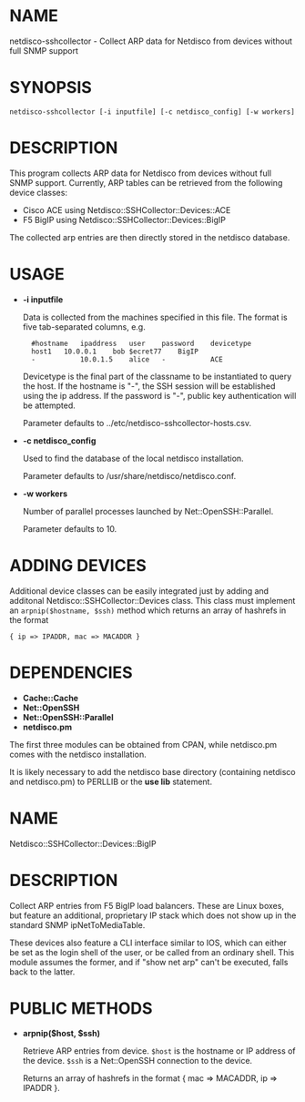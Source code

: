 # NAME

netdisco-sshcollector - Collect ARP data for Netdisco from devices 
without full SNMP support

# SYNOPSIS

    netdisco-sshcollector [-i inputfile] [-c netdisco_config] [-w workers]

# DESCRIPTION

This program collects ARP data for Netdisco from devices without 
full SNMP support. Currently, ARP tables can be retrieved from the 
following device classes: 

- Cisco ACE using Netdisco::SSHCollector::Devices::ACE
- F5 BigIP using Netdisco::SSHCollector::Devices::BigIP

The collected arp entries are then directly stored in the netdisco 
database.

# USAGE

- __\-i inputfile__ 
 

    Data is collected from the machines specified in this file. The 
    format is five tab-separated columns, e.g.

        #hostname	ipaddress	user	password	devicetype
        host1	10.0.0.1	bob	$ecret77	BigIP
        -	        10.0.1.5	alice	-	        ACE



    Devicetype is the final part of the classname to be instantiated
    to query the host. 
    If the hostname is "-", the SSH session will be established using the
    ip address.
    If the password is "-", public key authentication will be attempted.

    Parameter defaults to ../etc/netdisco-sshcollector-hosts.csv. 

- __\-c netdisco\_config__

    Used to find the database of the local netdisco installation.

    Parameter defaults to /usr/share/netdisco/netdisco.conf. 



- __\-w workers__

    Number of parallel processes launched by Net::OpenSSH::Parallel.

    Parameter defaults to 10.

# ADDING DEVICES

Additional device classes can be easily integrated just by adding
and additonal Netdisco::SSHCollector::Devices class. This class 
must implement an `arpnip($hostname, $ssh)` method which returns
an array of hashrefs in the format

    { ip => IPADDR, mac => MACADDR }

# DEPENDENCIES

- __Cache::Cache__
- __Net::OpenSSH__
- __Net::OpenSSH::Parallel__
- __netdisco.pm__

The first three modules can be obtained from CPAN, while 
netdisco.pm comes with the netdisco installation.

It is likely necessary to add the netdisco base directory 
(containing netdisco and netdisco.pm) to PERLLIB or the
__use lib__ statement.


# NAME

Netdisco::SSHCollector::Devices::BigIP

# DESCRIPTION

Collect ARP entries from F5 BigIP load balancers. These are Linux boxes, 
but feature an additional, proprietary IP stack which does not show 
up in the standard SNMP ipNetToMediaTable.

These devices also feature a CLI interface similar to IOS, which can
either be set as the login shell of the user, or be called from an 
ordinary shell. This module assumes the former, and if "show net arp"
can't be executed, falls back to the latter.   

# PUBLIC METHODS

- __arpnip($host, $ssh)__

    Retrieve ARP entries from device. `$host` is the hostname or IP address
    of the device. `$ssh` is a Net::OpenSSH connection to the device.

    Returns an array of hashrefs in the format { mac => MACADDR, ip => IPADDR }.
